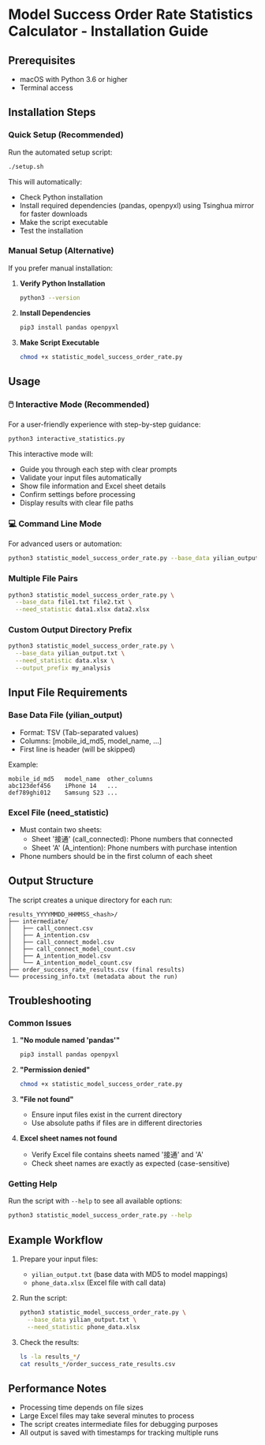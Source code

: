 # Model Success Order Rate Statistics Calculator - Installation Guide

## Prerequisites

- macOS with Python 3.6 or higher
- Terminal access

## Installation Steps

### Quick Setup (Recommended)

Run the automated setup script:

```bash
./setup.sh
```

This will automatically:
- Check Python installation
- Install required dependencies (pandas, openpyxl) using Tsinghua mirror for faster downloads
- Make the script executable
- Test the installation

### Manual Setup (Alternative)

If you prefer manual installation:

1. **Verify Python Installation**
   ```bash
   python3 --version
   ```

2. **Install Dependencies**
   ```bash
   pip3 install pandas openpyxl
   ```

3. **Make Script Executable**
   ```bash
   chmod +x statistic_model_success_order_rate.py
   ```

## Usage

### 🖱️ Interactive Mode (Recommended)

For a user-friendly experience with step-by-step guidance:

```bash
python3 interactive_statistics.py
```

This interactive mode will:
- Guide you through each step with clear prompts
- Validate your input files automatically
- Show file information and Excel sheet details
- Confirm settings before processing
- Display results with clear file paths

### 💻 Command Line Mode

For advanced users or automation:

```bash
python3 statistic_model_success_order_rate.py --base_data yilian_output.txt --need_statistic data.xlsx
```

### Multiple File Pairs

```bash
python3 statistic_model_success_order_rate.py \
  --base_data file1.txt file2.txt \
  --need_statistic data1.xlsx data2.xlsx
```

### Custom Output Directory Prefix

```bash
python3 statistic_model_success_order_rate.py \
  --base_data yilian_output.txt \
  --need_statistic data.xlsx \
  --output_prefix my_analysis
```

## Input File Requirements

### Base Data File (yilian_output)
- Format: TSV (Tab-separated values)
- Columns: [mobile_id_md5, model_name, ...]
- First line is header (will be skipped)

Example:
```
mobile_id_md5	model_name	other_columns
abc123def456	iPhone 14	...
def789ghi012	Samsung S23	...
```

### Excel File (need_statistic)
- Must contain two sheets:
  - Sheet '接通' (call_connected): Phone numbers that connected
  - Sheet 'A' (A_intention): Phone numbers with purchase intention
- Phone numbers should be in the first column of each sheet

## Output Structure

The script creates a unique directory for each run:

```
results_YYYYMMDD_HHMMSS_<hash>/
├── intermediate/
│   ├── call_connect.csv
│   ├── A_intention.csv
│   ├── call_connect_model.csv
│   ├── call_connect_model_count.csv
│   ├── A_intention_model.csv
│   └── A_intention_model_count.csv
├── order_success_rate_results.csv (final results)
└── processing_info.txt (metadata about the run)
```

## Troubleshooting

### Common Issues

1. **"No module named 'pandas'"**
   ```bash
   pip3 install pandas openpyxl
   ```

2. **"Permission denied"**
   ```bash
   chmod +x statistic_model_success_order_rate.py
   ```

3. **"File not found"**
   - Ensure input files exist in the current directory
   - Use absolute paths if files are in different directories

4. **Excel sheet names not found**
   - Verify Excel file contains sheets named '接通' and 'A'
   - Check sheet names are exactly as expected (case-sensitive)

### Getting Help

Run the script with `--help` to see all available options:

```bash
python3 statistic_model_success_order_rate.py --help
```

## Example Workflow

1. Prepare your input files:
   - `yilian_output.txt` (base data with MD5 to model mappings)
   - `phone_data.xlsx` (Excel file with call data)

2. Run the script:
   ```bash
   python3 statistic_model_success_order_rate.py \
     --base_data yilian_output.txt \
     --need_statistic phone_data.xlsx
   ```

3. Check the results:
   ```bash
   ls -la results_*/
   cat results_*/order_success_rate_results.csv
   ```

## Performance Notes

- Processing time depends on file sizes
- Large Excel files may take several minutes to process
- The script creates intermediate files for debugging purposes
- All output is saved with timestamps for tracking multiple runs 
